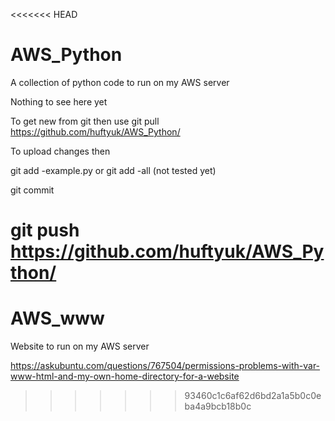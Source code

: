<<<<<<< HEAD
# AWS_Python
A collection of python code to run on my AWS server

Nothing to see here yet

To get new from git then use
git pull https://github.com/huftyuk/AWS_Python/
 
To upload changes then

git add -example.py
or 
git add -all  (not tested yet)

git commit

git push https://github.com/huftyuk/AWS_Python/
=======
# AWS_www
Website to run on my AWS server


https://askubuntu.com/questions/767504/permissions-problems-with-var-www-html-and-my-own-home-directory-for-a-website

>>>>>>> 93460c1c6af62d6bd2a1a5b0c0eba4a9bcb18b0c
